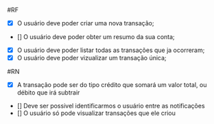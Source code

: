 #RF

- [x] O usuário deve poder criar uma nova transação;
- [] O usuário deve poder obter um resumo da sua conta;
- [x] O usuário deve poder listar todas as transações que ja ocorreram;
- [x] O usuário deve poder vizualizar um transação única;

#RN

- [x] A transação pode ser do tipo crédito que somará um valor total, ou débito que irá subtrair
- [] Deve ser possivel identificarmos o usuário entre as notificações
- [] O usuário só pode visualizar transações que ele criou
